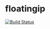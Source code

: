 # floatingip

[![Build Status](https://cloud.drone.io/api/badges/rolehippie/floatingip/status.svg)](https://cloud.drone.io/rolehippie/floatingip)
